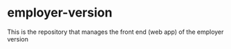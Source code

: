 # employer-version
This is the repository that manages the front end (web app) of the employer version
